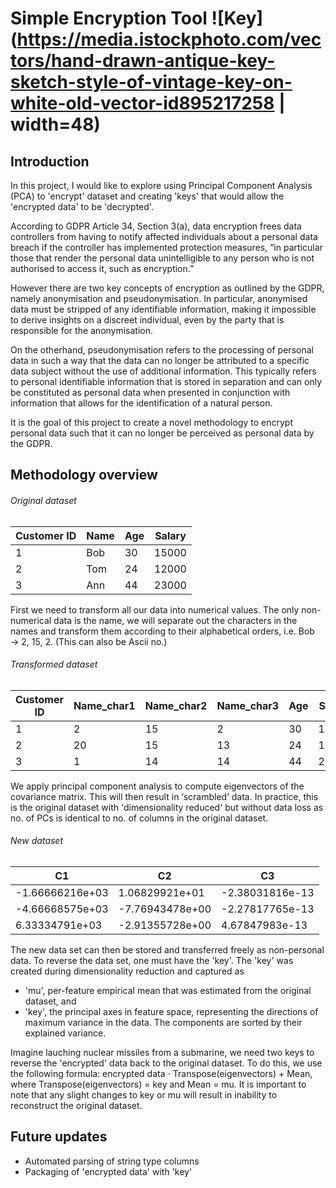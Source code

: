 # Simple Encryption Tool ![Key](https://media.istockphoto.com/vectors/hand-drawn-antique-key-sketch-style-of-vintage-key-on-white-old-vector-id895217258 | width=48)
## Introduction

In this project, I would like to explore using Principal Component Analysis (PCA) to 'encrypt' dataset and creating 'keys' that would allow the 'encrypted data' to be 'decrypted'.

According to GDPR Article 34, Section 3(a), data encryption frees data controllers from having to notify affected individuals about a personal data breach if the controller has implemented protection measures, “in particular those that render the personal data unintelligible to any person who is not authorised to access it, such as encryption.”

However there are two key concepts of encryption as outlined by the GDPR, namely anonymisation and pseudonymisation. In particular, anonymised data must be stripped of any identifiable information, making it impossible to derive insights on a discreet individual, even by the party that is responsible for the anonymisation.

On the otherhand, pseudonymisation refers to the processing of personal data in such a way that the data can no longer be attributed to a specific data subject without the use of additional information. This typically refers to personal identifiable information that is stored in separation and can only be constituted as personal data when presented in conjunction with information that allows for the identification of a natural person.

It is the goal of this project to create a novel methodology to encrypt personal data such that it can no longer be perceived as personal data by the GDPR.

## Methodology overview
###### Original dataset
| Customer ID  | Name | Age | Salary |
| ------------ | ---- | --- | ------ |
| 1 | Bob | 30 | 15000 |
| 2 | Tom | 24 | 12000 |
| 3 | Ann | 44 | 23000 |

First we need to transform all our data into numerical values. The only non-numerical data is the name, we will separate out the characters in the names and transform them according to their alphabetical orders, i.e. Bob → 2, 15, 2. (This can also be Ascii no.)
###### Transformed dataset
| Customer ID  | Name_char1 | Name_char2 | Name_char3 | Age | Salary |
| ------------ | ---------- | ---------- | ---------- | --- | ------ |
| 1 | 2 | 15 | 2 | 30 | 15000 |
| 2 | 20 | 15 | 13 | 24 | 12000 |
| 3 | 1 | 14 | 14 | 44 | 23000 |

We apply principal component analysis to compute eigenvectors of the covariance matrix. This will then result in ‘scrambled’ data. In practice, this is the original dataset with 'dimensionality reduced' but without data loss as no. of PCs is identical to no. of columns in the original dataset.
###### New dataset
| C1  | C2 | C3 |
| --- | -- | -- |
| -1.66666216e+03 | 1.06829921e+01 | -2.38031816e-13 |
| -4.66668575e+03 | -7.76943478e+00 | -2.27817765e-13 |
| 6.33334791e+03 | -2.91355728e+00 | 4.67847983e-13 |

The new data set can then be stored and transferred freely as non-personal data. To reverse the data set, one must have the 'key'. The 'key' was created during dimensionality reduction and captured as
- 'mu', per-feature empirical mean that was estimated from the original dataset, and 
- 'key', the principal axes in feature space, representing the directions of maximum variance in the data. The components are sorted by their explained variance.

Imagine lauching nuclear missiles from a submarine, we need two keys to reverse the 'encrypted' data back to the original dataset. To do this, we use the following formula: encrypted data ⋅ Transpose(eigenvectors) + Mean, where Transpose(eigenvectors) = key and Mean = mu. It is important to note that any slight changes to key or mu will result in inability to reconstruct the original dataset. 

## Future updates
- Automated parsing of string type columns
- Packaging of 'encrypted data' with 'key'
